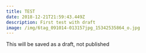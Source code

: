 ```yaml
---
title: TEST
date: 2018-12-21T21:59:43.449Z
description: First test with draft
image: /img/6tag_091014-013157jpg_15342535864_o.jpg
---
```

This will be saved as a draft, not published
